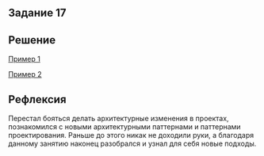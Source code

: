 ## Задание 17
## Решение

[Пример 1](Пример1.md)

[Пример 2](Пример2.md)

## Рефлексия

Перестал бояться делать архитектурные изменения в проектах, познакомился с новыми архитектурными
паттернами и паттернами проектирования. Раньше до этого никак не доходили руки, а благодаря
данному занятию наконец разобрался и узнал для себя новые подходы. 
